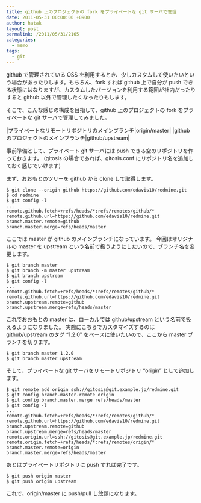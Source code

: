 ```yaml
---
title: github 上のプロジェクトの fork をプライベートな git サーバで管理
date: 2011-05-31 00:00:00 +0900
author: hatak
layout: post
permalink: /2011/05/31/2165
categories:
  - memo
tags:
  - git
---
```


github で管理されている OSS を利用するとき、少しカスタムして使いたいという場合があったりします。もちろん、fork すれば github 上で自分が push できる状態にはなりますが、カスタムしたバージョンを利用する範囲が社内だったりすると github 以外で管理したくなったりもします。

そこで、こんな感じの構成を目指して、github 上のプロジェクトの fork をプライベートな git サーバで管理してみました。

|プライベートなリモートリポジトリのメインブランチ|origin/master| |github のプロジェクトのメインブランチ|github/upstream|

<!--more-->

事前準備として、プライベート git サーバには push できる空のリポジトリを作っておきます。 (gitosis の場合であれば、gitosis.conf にリポジトリ名を追加しておく感じでいけます)

まず、おおもとのツリーを github から clone して取得します。

    $ git clone --origin github https://github.com/edavis10/redmine.git
    $ cd redmine
    $ git config -l
    ...
    remote.github.fetch=+refs/heads/*:refs/remotes/github/*
    remote.github.url=https://github.com/edavis10/redmine.git
    branch.master.remote=github
    branch.master.merge=refs/heads/master

ここでは master が github のメインブランチになっています。 今回はオリジナルの master を upstream という名前で扱うようにしたいので、ブランチ名を変更します。

    $ git branch master
    $ git branch -m master upstream
    $ git branch upstream
    $ git config -l
    ...
    remote.github.fetch=+refs/heads/*:refs/remotes/github/*
    remote.github.url=https://github.com/edavis10/redmine.git
    branch.upstream.remote=github
    branch.upstream.merge=refs/heads/master

これでおおもとの master は、ローカルでは github/upstream という名前で扱えるようになりました。 実際にこちらでカスタマイズするのは github/upstream のタグ &#8220;1.2.0&#8243; をベースに使いたいので、ここから master ブランチを切ります。

    $ git branch master 1.2.0
    $ git branch master upstream

そして、プライベートな git サーバをリモートリポジトリ &#8220;origin&#8221; として追加します。

    $ git remote add origin ssh://gitosis@git.example.jp/redmine.git
    $ git config branch.master.remote origin
    $ git config branch.master.merge refs/heads/master
    $ git config -l
    ...
    remote.github.fetch=+refs/heads/*:refs/remotes/github/*
    remote.github.url=https://github.com/edavis10/redmine.git
    branch.upstream.remote=github
    branch.upstream.merge=refs/heads/master
    remote.origin.url=ssh://gitosis@git.example.jp/redmine.git
    remote.origin.fetch=+refs/heads/*:refs/remotes/origin/*
    branch.master.remote=origin
    branch.master.merge=refs/heads/master

あとはプライベートリポジトリに push すれば完了です。

    $ git push origin master
    $ git push origin upstream

これで、origin/master に push/pull し放題になります。
